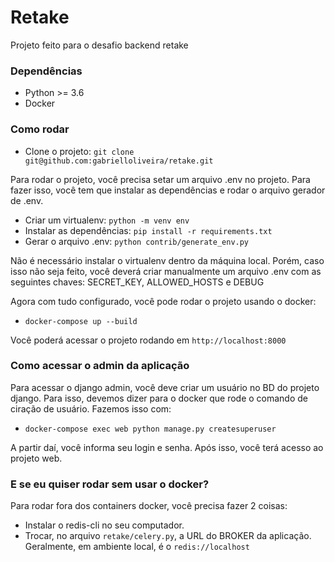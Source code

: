 # Retake

Projeto feito para o desafio backend retake

### Dependências

- Python >= 3.6
- Docker

### Como rodar

- Clone o projeto: ```git clone git@github.com:gabrielloliveira/retake.git```

Para rodar o projeto, você precisa setar um arquivo .env no projeto. Para fazer isso, você tem que instalar 
as dependências e rodar o arquivo gerador de .env.

- Criar um virtualenv: ```python -m venv env```
- Instalar as dependências: ```pip install -r requirements.txt```
- Gerar o arquivo .env: ```python contrib/generate_env.py```

Não é necessário instalar o virtualenv dentro da máquina local. Porém, caso isso não seja feito,
você deverá criar manualmente um arquivo .env com as seguintes chaves: SECRET_KEY, ALLOWED_HOSTS e DEBUG

Agora com tudo configurado, você pode rodar o projeto usando o docker:
- ```docker-compose up --build```

Você poderá acessar o projeto rodando em ```http://localhost:8000```

### Como acessar o admin da aplicação

Para acessar o django admin, você deve criar um usuário no BD do projeto django.
Para isso, devemos dizer para o docker que rode o comando de ciração de usuário. Fazemos isso com:

- ```docker-compose exec web python manage.py createsuperuser```

A partir daí, você informa seu login e senha. Após isso, você terá acesso ao projeto web.


### E se eu quiser rodar sem usar o docker?

Para rodar fora dos containers docker, você precisa fazer 2 coisas:

- Instalar o redis-cli no seu computador.
- Trocar, no arquivo ```retake/celery.py```, a URL do BROKER da aplicação. Geralmente, em ambiente local, é o 
```redis://localhost```
